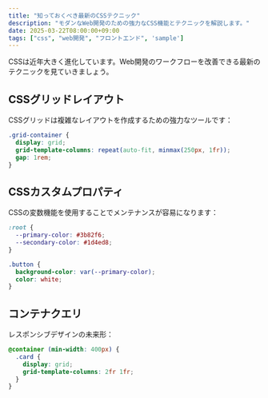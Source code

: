 ```yaml
---
title: "知っておくべき最新のCSSテクニック"
description: "モダンなWeb開発のための強力なCSS機能とテクニックを解説します。"
date: 2025-03-22T08:00:00+09:00
tags: ["css", "web開発", "フロントエンド", 'sample']
---
```


CSSは近年大きく進化しています。Web開発のワークフローを改善できる最新のテクニックを見ていきましょう。

## CSSグリッドレイアウト

CSSグリッドは複雑なレイアウトを作成するための強力なツールです：

```css
.grid-container {
  display: grid;
  grid-template-columns: repeat(auto-fit, minmax(250px, 1fr));
  gap: 1rem;
}
```

## CSSカスタムプロパティ

CSSの変数機能を使用することでメンテナンスが容易になります：

```css
:root {
  --primary-color: #3b82f6;
  --secondary-color: #1d4ed8;
}

.button {
  background-color: var(--primary-color);
  color: white;
}
```

## コンテナクエリ

レスポンシブデザインの未来形：

```css
@container (min-width: 400px) {
  .card {
    display: grid;
    grid-template-columns: 2fr 1fr;
  }
}
```
